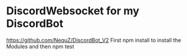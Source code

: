 # DiscordWebsocket for my DiscordBot
  https://github.com/NequZ/DiscordBot_V2
 First npm install to install the Modules and then npm test 
 
